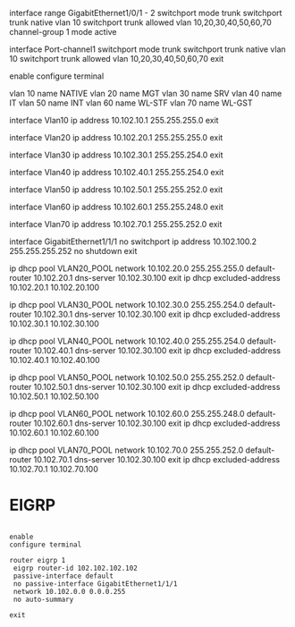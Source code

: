 interface range GigabitEthernet1/0/1 - 2
 switchport mode trunk
 switchport trunk native vlan 10
 switchport trunk allowed vlan 10,20,30,40,50,60,70
 channel-group 1 mode active

interface Port-channel1
 switchport mode trunk
 switchport trunk native vlan 10
 switchport trunk allowed vlan 10,20,30,40,50,60,70
 exit


 enable
configure terminal

vlan 10
 name NATIVE
vlan 20
 name MGT
vlan 30
 name SRV
vlan 40
 name IT
vlan 50
 name INT
vlan 60
 name WL-STF
vlan 70
 name WL-GST

interface Vlan10
 ip address 10.102.10.1 255.255.255.0
 exit

interface Vlan20
 ip address 10.102.20.1 255.255.255.0
 exit

interface Vlan30
 ip address 10.102.30.1 255.255.254.0
 exit

interface Vlan40
 ip address 10.102.40.1 255.255.254.0
 exit

interface Vlan50
 ip address 10.102.50.1 255.255.252.0
 exit

interface Vlan60
 ip address 10.102.60.1 255.255.248.0
 exit

interface Vlan70
 ip address 10.102.70.1 255.255.252.0
 exit

interface GigabitEthernet1/1/1
 no switchport
 ip address 10.102.100.2 255.255.255.252
 no shutdown
 exit

ip dhcp pool VLAN20_POOL
 network 10.102.20.0 255.255.255.0
 default-router 10.102.20.1
 dns-server 10.102.30.100
 exit
ip dhcp excluded-address 10.102.20.1 10.102.20.100

ip dhcp pool VLAN30_POOL
 network 10.102.30.0 255.255.254.0
 default-router 10.102.30.1
 dns-server 10.102.30.100
 exit
ip dhcp excluded-address 10.102.30.1 10.102.30.100

ip dhcp pool VLAN40_POOL
 network 10.102.40.0 255.255.254.0
 default-router 10.102.40.1
 dns-server 10.102.30.100
 exit
ip dhcp excluded-address 10.102.40.1 10.102.40.100

ip dhcp pool VLAN50_POOL
 network 10.102.50.0 255.255.252.0
 default-router 10.102.50.1
 dns-server 10.102.30.100
 exit
ip dhcp excluded-address 10.102.50.1 10.102.50.100

ip dhcp pool VLAN60_POOL
 network 10.102.60.0 255.255.248.0
 default-router 10.102.60.1
 dns-server 10.102.30.100
 exit
ip dhcp excluded-address 10.102.60.1 10.102.60.100

ip dhcp pool VLAN70_POOL
 network 10.102.70.0 255.255.252.0
 default-router 10.102.70.1
 dns-server 10.102.30.100
 exit
ip dhcp excluded-address 10.102.70.1 10.102.70.100


# EIGRP
```

enable
configure terminal

router eigrp 1
 eigrp router-id 102.102.102.102
 passive-interface default
 no passive-interface GigabitEthernet1/1/1
 network 10.102.0.0 0.0.0.255
 no auto-summary

exit
```